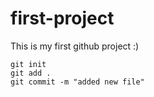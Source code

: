 # first-project
This is my first github project :)


```
git init
git add .
git commit -m "added new file"
```
